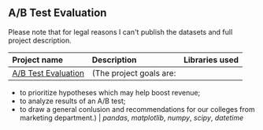## A/B Test Evaluation 

Please note that for legal reasons I can't publish the datasets and full project description. 

| Project name | Description | Libraries used | 
| :---------------------- | :---------------------- | :---------------------- |
| [A/B Test Evaluation ](https://github.com/vadim-fridman/portfolio-yandex-practicum/edit/master/06_AB_Test_Evaluation__Online_Store) | (The project goals are: 
- to prioritize  hypotheses which may help boost revenue; 
- to analyze results of an A/B test; 
- to draw a general conlusion and recommendations for our colleges from marketing department.) | *pandas*, *matplotlib*, *numpy*, *scipy*, *datetime*
